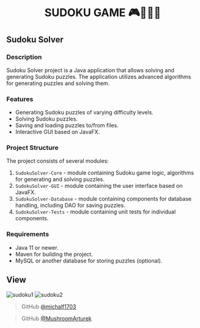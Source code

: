 
<h1 align="center">
  <br>
  <br>
SUDOKU GAME 🎮👨🏽‍💻
  <br>
</h1>

## Sudoku Solver

### Description
Sudoku Solver project is a Java application that allows solving and generating Sudoku puzzles. The application utilizes advanced algorithms for generating puzzles and solving them.

### Features
- Generating Sudoku puzzles of varying difficulty levels.
- Solving Sudoku puzzles.
- Saving and loading puzzles to/from files.
- Interactive GUI based on JavaFX.

### Project Structure
The project consists of several modules:
1. `SudokuSolver-Core` - module containing Sudoku game logic, algorithms for generating and solving puzzles.
2. `SudokuSolver-GUI` - module containing the user interface based on JavaFX.
3. `SudokuSolver-Database` - module containing components for database handling, including DAO for saving puzzles.
4. `SudokuSolver-Tests` - module containing unit tests for individual components.

### Requirements
- Java 11 or newer.
- Maven for building the project.
- MySQL or another database for storing puzzles (optional).

## View 
![sudoku1](https://github.com/michalf1703/sudoku/assets/126731293/75258012-e9e6-4b91-83f2-0c8b3e2c3735)
![sudoku2](https://github.com/michalf1703/sudoku/assets/126731293/f17a85f3-ec8f-49ee-b342-e7d5dabbb864)




> GitHub [@michalf1703](https://github.com/michalf1703)

> GitHub [@MushroomArturek](https://github.com/MushroomArturek)

